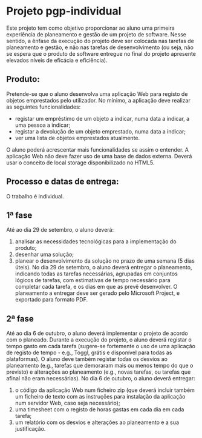 # Projeto pgp-individual

Este projeto tem como objetivo proporcionar ao aluno uma primeira experiência de planeamento e gestão de um projeto de software. Nesse sentido, a ênfase da execução do projeto deve ser colocada nas tarefas de planeamento e gestão, e não nas tarefas de desenvolvimento (ou seja, não se espera que o produto de software entregue no final do projeto apresente elevados níveis de eficácia e eficiência).

## Produto:

Pretende-se que o aluno desenvolva uma aplicação Web para registo de objetos emprestados pelo utilizador. No mínimo, a aplicação deve realizar as seguintes funcionalidades: 
- registar um empréstimo de um objeto a indicar, numa data a indicar, a uma pessoa a indicar; 
- registar a devolução de um objeto emprestado, numa data a indicar;
- ver uma lista de objetos emprestados atualmente. 

O aluno poderá acrescentar mais funcionalidades se assim o entender. A aplicação Web não deve fazer uso de uma base de dados externa. Deverá usar o conceito de local storage disponibilizado no HTML5.

## Processo e datas de entrega:

O trabalho é individual.

## 1ª fase 

Até ao dia 29 de setembro, o aluno deverá: 
1) analisar as necessidades tecnológicas para a implementação do produto; 
2) desenhar uma solução; 
3) planear o desenvolvimento da solução no prazo de uma semana (5 dias úteis). 
No dia 29 de setembro, o aluno deverá entregar o planeamento, indicando todas as tarefas necessárias, agrupadas em conjuntos lógicos de tarefas, com estimativas de tempo necessário para completar cada tarefa, e os dias em que as prevê desenvolver. O planeamento a entregar deve ser gerado pelo Microsoft Project, e exportado para formato PDF.

## 2ª fase

Até ao dia 6 de outubro, o aluno deverá implementar o projeto de acordo com o planeado. Durante a execução do projeto, o aluno deverá registar o tempo gasto em cada tarefa (sugere-se fortemente o uso de uma aplicação de registo de tempo - e.g., Toggl, grátis e disponível para todas as plataformas).
O aluno deve também registar todas os desvios ao planeamento (e.g., tarefas que demoraram mais ou menos tempo do que o previsto) e alterações ao planeamento (e.g., novas tarefas, ou tarefas que afinal não eram necessárias). 
No dia 6 de outubro, o aluno deverá entregar: 
1) o código da aplicação Web num ficheiro zip (que deverá incluir também um ficheiro de texto com as instruções para instalação da aplicação num servidor Web, caso seja necessário); 
2) uma timesheet com o registo de horas gastas em cada dia em cada tarefa; 
3) um relatório com os desvios e alterações ao planeamento e a sua justificação.

